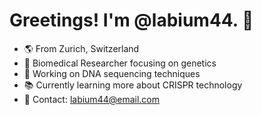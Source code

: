 # Greetings! I'm @labium44. 👋

- 🌎 From Zurich, Switzerland
- 🔬 Biomedical Researcher focusing on genetics
- 💼 Working on DNA sequencing techniques
- 📚 Currently learning more about CRISPR technology
- 💌 Contact: labium44@email.com
